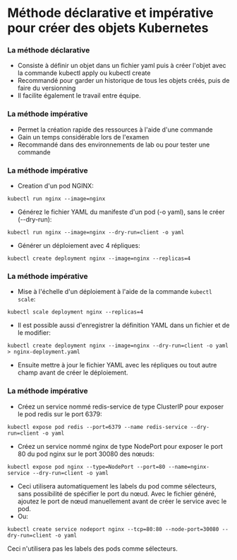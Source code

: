 # Méthode déclarative et impérative pour créer des objets Kubernetes

### La méthode déclarative

- Consiste à définir un objet dans un fichier yaml puis à créer l'objet avec la commande kubectl apply ou kubectl create
- Recommandé pour garder un historique de tous les objets créés, puis de faire du versionning
- Il facilite également le travail entre équipe.


### La méthode impérative

- Permet la création rapide des ressources à l'aide d'une commande
- Gain un temps considérable lors de l'examen
- Recommandé dans des environnements de lab ou pour tester une commande 


### La méthode impérative

- Creation d'un pod NGINX: 
  
```console
kubectl run nginx --image=nginx
```

- Générez le fichier YAML du manifeste d'un pod (-o yaml), sans le créer (--dry-run): 

```console
kubectl run nginx --image=nginx --dry-run=client -o yaml
```

- Générer un déploiement avec 4 répliques: 

```console
kubectl create deployment nginx --image=nginx --replicas=4
```

### La méthode impérative

- Mise à l'échelle d'un déploiement à l'aide de la commande `kubectl scale`: 
  
```console
kubectl scale deployment nginx --replicas=4
```

- Il est possible aussi d'enregistrer la définition YAML dans un fichier et de le modifier: 

```console
kubectl create deployment nginx --image=nginx --dry-run=client -o yaml > nginx-deployment.yaml
```

- Ensuite mettre à jour le fichier YAML avec les répliques ou tout autre champ avant de créer le déploiement.


### La méthode impérative

- Créez un service nommé redis-service de type ClusterIP pour exposer le pod redis sur le port 6379: 
  
```console
kubectl expose pod redis --port=6379 --name redis-service --dry-run=client -o yaml
```

- Créez un service nommé nginx de type NodePort pour exposer le port 80 du pod nginx sur le port 30080 des nœuds: 
  
```console
kubectl expose pod nginx --type=NodePort --port=80 --name=nginx-service --dry-run=client -o yaml
```

- Ceci utilisera automatiquement les labels du pod comme sélecteurs, sans possibilité de spécifier le port du nœud. Avec le fichier généré, ajoutez le port de nœud manuellement avant de créer le service avec le pod. 
- Ou:
  
```console
kubectl create service nodeport nginx --tcp=80:80 --node-port=30080 --dry-run=client -o yaml
```

Ceci n'utilisera pas les labels des pods comme sélecteurs. 